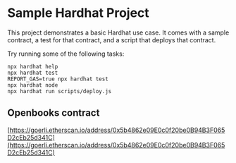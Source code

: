 # Sample Hardhat Project

This project demonstrates a basic Hardhat use case. It comes with a sample contract, a test for that contract, and a script that deploys that contract.

Try running some of the following tasks:

```shell
npx hardhat help
npx hardhat test
REPORT_GAS=true npx hardhat test
npx hardhat node
npx hardhat run scripts/deploy.js
```
## Openbooks contract
[https://goerli.etherscan.io/address/0x5b4862e09E0c0f20be0B94B3F065D2cEb25d341C](https://goerli.etherscan.io/address/0x5b4862e09E0c0f20be0B94B3F065D2cEb25d341C)
